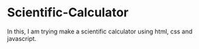 # Scientific-Calculator
In this, I am trying make a scientific calculator using html, css and javascript.
